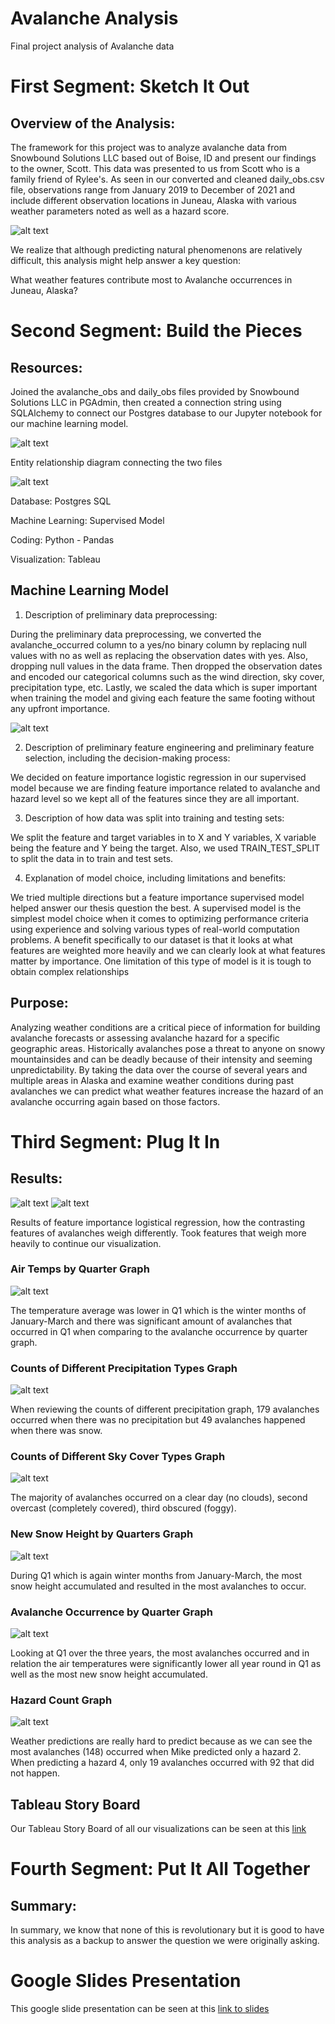 # Avalanche Analysis
Final project analysis of Avalanche data

# First Segment: Sketch It Out

## Overview of the Analysis:

The framework for this project was to analyze avalanche data from Snowbound Solutions LLC based out of Boise, ID and present our findings to the owner, Scott. This data was presented to us from Scott who is a family friend of Rylee's. As seen in our converted and cleaned daily_obs.csv file, observations range from January 2019 to December of 2021 and include different observation locations in Juneau, Alaska with various weather parameters noted as well as a hazard score. 

![alt text](https://github.com/lyozamp/avalanche_analysis/blob/main/images/Daily_Obs_Table.png)

We realize that although predicting natural phenomenons are relatively difficult, this analysis might help answer a key question: 

What weather features contribute most to Avalanche occurrences in Juneau, Alaska?

# Second Segment: Build the Pieces

## Resources:

Joined the avalanche_obs and daily_obs files provided by Snowbound Solutions LLC in PGAdmin, then created a connection string using SQLAlchemy to connect our Postgres database to our Jupyter notebook for our machine learning model.

![alt text](https://github.com/lyozamp/avalanche_analysis/blob/main/images/Table_Merge_Code.png)

Entity relationship diagram connecting the two files

![alt text](https://github.com/lyozamp/avalanche_analysis/blob/ryleejensen/Avalanche_ERD.png)

Database: Postgres SQL

Machine Learning: Supervised Model

Coding: Python - Pandas

Visualization: Tableau

## Machine Learning Model

1. Description of preliminary data preprocessing:

During the preliminary data preprocessing, we converted the avalanche_occurred column to a yes/no binary column by replacing null values with no as well as replacing the observation dates with yes. Also, dropping null values in the data frame. Then dropped the observation dates and encoded our categorical columns such as the wind direction, sky cover, precipitation type, etc. Lastly, we scaled the data which is super important when training the model and giving each feature the same footing without any upfront importance.

![alt text](https://github.com/lyozamp/avalanche_analysis/blob/main/images/Clean_data.png)

2. Description of preliminary feature engineering and preliminary feature selection, including the decision-making process:

We decided on feature importance logistic regression in our supervised model because we are finding feature importance related to avalanche and hazard level so we kept all of the features since they are all important. 

3. Description of how data was split into training and testing sets:

We split the feature and target variables in to X and Y variables, X variable being the feature and Y being the target. Also, we used TRAIN_TEST_SPLIT to split the data in to train and test sets.

4. Explanation of model choice, including limitations and benefits:

We tried multiple directions but a feature importance supervised model helped answer our thesis question the best. A supervised model is the simplest model choice when it comes to optimizing performance criteria using experience and solving various types of real-world computation problems. A benefit specifically to our dataset is that it looks at what features are weighted more heavily and we can clearly look at what features matter by importance. One limitation of this type of model is it is tough to obtain complex relationships

## Purpose:

Analyzing weather conditions are a critical piece of information for building avalanche forecasts or assessing avalanche hazard for a specific geographic areas. Historically avalanches pose a threat to anyone on snowy mountainsides and can be deadly because of their intensity and seeming unpredictability. By taking the data over the course of several years and multiple areas in Alaska and examine weather conditions during past avalanches we can predict what weather features increase the hazard of an avalanche occurring again based on those factors. 

# Third Segment: Plug It In

## Results: 

![alt text](https://github.com/lyozamp/avalanche_analysis/blob/main/images/FI_Logistic_Regression.png)
![alt text](https://github.com/lyozamp/avalanche_analysis/blob/main/images/FI_Logistic_Regression_Summary.png)

Results of feature importance logistical regression, how the contrasting features of avalanches weigh differently. Took features that weigh more heavily to continue our visualization. 

### Air Temps by Quarter Graph

![alt text](https://github.com/lyozamp/avalanche_analysis/blob/main/images/Airtemp_byQuarter.png)

The temperature average was lower in Q1 which is the winter months of January-March and there was significant amount of avalanches that occurred in Q1 when comparing to the avalanche occurrence by quarter graph.

### Counts of Different Precipitation Types Graph

![alt text](https://github.com/lyozamp/avalanche_analysis/blob/main/images/Counts_of_Precip_Type.png)

When reviewing the counts of different precipitation graph, 179 avalanches occurred when there was no precipitation but 49 avalanches happened when there was snow.

### Counts of Different Sky Cover Types Graph

![alt text](https://github.com/lyozamp/avalanche_analysis/blob/main/images/Sky_cover.png)

The majority of avalanches occurred on a clear day (no clouds), second overcast (completely covered), third obscured (foggy).

### New Snow Height by Quarters Graph

![alt text](https://github.com/lyozamp/avalanche_analysis/blob/main/images/NewSnowHeight_byQuarter.png)

During Q1 which is again winter months from January-March, the most snow height accumulated and resulted in the most avalanches to occur. 

### Avalanche Occurrence by Quarter Graph

![alt text](https://github.com/lyozamp/avalanche_analysis/blob/main/images/Avalanche_Occurance_Quarterly.png)

Looking at Q1 over the three years, the most avalanches occurred and in relation the air temperatures were significantly lower all year round in Q1 as well as the most new snow height accumulated. 

### Hazard Count Graph

![alt text](https://github.com/lyozamp/avalanche_analysis/blob/main/images/Hazard_count.png)

Weather predictions are really hard to predict because as we can see the most avalanches (148) occurred when Mike predicted only a hazard 2. When predicting a hazard 4, only 19 avalanches occurred with 92 that did not happen. 

## Tableau Story Board

Our Tableau Story Board of all our visualizations can be seen at this [link](https://public.tableau.com/app/profile/rylee.jensen/viz/Avalanche_Analysis/AvalancheAnalysis?publish=yes)

# Fourth Segment: Put It All Together

## Summary:
In summary, we know that none of this is revolutionary but it is good to have this analysis as a backup to answer the question we were originally asking. 

# Google Slides Presentation

This google slide presentation can be seen at this [link to slides](https://github.com/lyozamp/avalanche_analysis/blob/main/Avalanche_Presentation.pdf)
